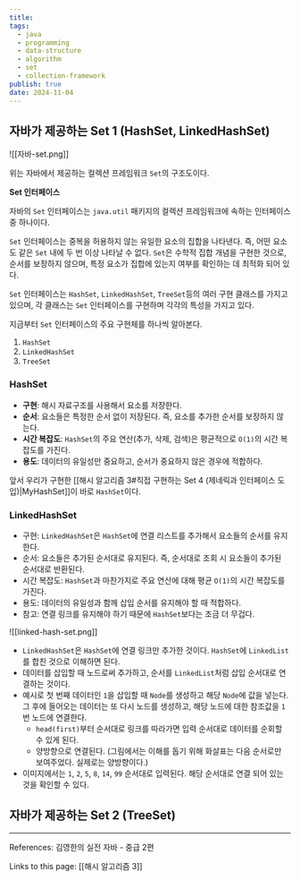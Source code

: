 ```yaml
---
title: 
tags:
  - java
  - programming
  - data-structure
  - algorithm
  - set
  - collection-framework
publish: true
date: 2024-11-04
---
```

## 자바가 제공하는 Set 1 (HashSet, LinkedHashSet)
![[자바-set.png]]

위는 자바에서 제공하는 컬렉션 프레임워크 `Set`의 구조도이다.

**Set 인터페이스**

자바의 `Set` 인터페이스는 `java.util` 패키지의 컬렉션 프레임워크에 속하는 인터페이스 중 하나이다. 

`Set` 인터페이스는 중복을 허용하지 않는 유일한 요소의 집합을 나타낸다. 즉, 어떤 요소도 같은 `Set` 내에 두 번 이상 나타날 수 없다. `Set`은 수학적 집합 개념을 구현한 것으로, 순서를 보장하지 않으며, 특정 요소가 집합에 있는지 여부를 확인하는 데 최적화 되어 있다.

`Set` 인터페이스는 `HashSet`, `LinkedHashSet`, `TreeSet`등의 여러 구현 클래스를 가지고 있으며, 각 클래스는 `Set` 인터페이스를 구현하며 각각의 특성을 가지고 있다.

지금부터 `Set` 인터페이스의 주요 구현체를 하나씩 알아본다.
1. `HashSet`
2. `LinkedHashSet`
3. `TreeSet`

### HashSet
- **구현**: 해시 자료구조를 사용해서 요소를 저장한다.
- **순서**: 요소들은 특정한 순서 없이 저장된다. 즉, 요소를 추가한 순서를 보장하지 않는다.
- **시간 복잡도**: `HashSet`의 주요 연산(추가, 삭제, 검색)은 평균적으로 `O(1)`의 시간 복잡도를 가진다.
- **용도**: 데이터의 유일성만 중요하고, 순서가 중요하지 않은 경우에 적합하다.

앞서 우리가 구현한 [[해시 알고리즘 3#직접 구현하는 Set 4 (제네릭과 인터페이스 도입)|MyHashSet]]이 바로 `HashSet`이다.

### LinkedHashSet
- 구현: `LinkedHashSet`은 `HashSet`에 연결 리스트를 추가해서 요소들의 순서를 유지한다.
- 순서: 요소들은 추가된 순서대로 유지된다. 즉, 순서대로 조회 시 요소들이 추가된 순서대로 반환된다.
- 시간 복잡도: `HashSet`과 마찬가지로 주요 연산에 대해 평균 `O(1)`의 시간 복잡도를 가진다.
- 용도: 데이터의 유일성과 함께 삽입 순서를 유지해야 할 때 적합하다.
- 참고: 연결 링크를 유지해야 하기 때문에 `HashSet`보다는 조금 더 무겁다.

![[linked-hash-set.png]]
- `LinkedHashSet`은 `HashSet`에 연결 링크만 추가한 것이다. `HashSet`에 `LinkedList`를 합친 것으로 이해하면 된다.
- 데이터를 삽입할 때 노드로써 추가하고, 순서를 `LinkedList`처럼 삽입 순서대로 연결하는 것이다.
- 예시로 첫 번째 데이터인 `1`을 삽입할 때 `Node`를 생성하고 해당 `Node`에 값을 넣는다. 그 후에 들어오는 데이터는 또 다시 노드를 생성하고, 해당 노드에 대한 참조값을 `1`번 노드에 연결한다.
	- `head(first)`부터 순서대로 링크를 따라가면 입력 순서대로 데이터를 순회할 수 있게 된다.
	- 양방향으로 연결된다. (그림에서는 이해를 돕기 위해 화살표는 다음 순서로만 보여주었다. 실제로는 양방향이다.)
- 이미지에서는 `1`, `2`, `5`, `8`, `14`, `99` 순서대로 입력된다. 해당 순서대로 연결 되어 있는 것을 확인할 수 있다.

## 자바가 제공하는 Set 2 (TreeSet)




---
References: 김영한의 실전 자바 - 중급 2편

Links to this page: [[해시 알고리즘 3]]